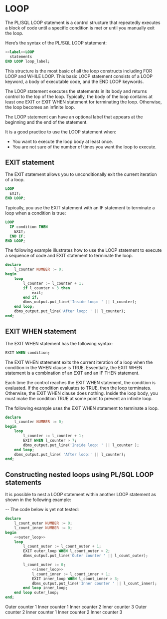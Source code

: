 # LOOP

The PL/SQL LOOP statement is a control structure that repeatedly executes a block of code until a specific condition is met or until you manually exit the loop.

Here’s the syntax of the PL/SQL LOOP statement:
```sql
<<label>>LOOP
  statements
END LOOP loop_label;
```

This structure is the most basic of all the loop constructs including FOR LOOP and WHILE LOOP. This basic LOOP statement consists of a LOOP keyword, a body of executable code, and the END LOOP keywords.

The LOOP statement executes the statements in its body and returns control to the top of the loop. Typically, the body of the loop contains at least one EXIT or EXIT WHEN statement for terminating the loop. Otherwise, the loop becomes an infinite loop.

The LOOP statement can have an optional label that appears at the beginning and the end of the statement.

It is a good practice to use the LOOP statement when:
- You want to execute the loop body at least once.
- You are not sure of the number of times you want the loop to execute.

## EXIT statement

The EXIT statement allows you to unconditionally exit the current iteration of a loop.
```sql
LOOP
  EXIT;
END LOOP;
```

Typically, you use the EXIT statement with an IF statement to terminate a loop when a condition is true:
```sql
LOOP
  IF condition THEN
    EXIT;
  END IF;
END LOOP;
```

The following example illustrates how to use the LOOP statement to execute a sequence of code and EXIT statement to terminate the loop.
```sql
declare
	l_counter NUMBER := 0;
begin
	loop
		l_counter := l_counter + 1;
		if l_counter > 3 then
			exit;
		end if;
		dbms_output.put_line('Inside loop: ' || l_counter);
	end loop;
	dbms_output.put_line('After loop: ' || l_counter);
end;
```

## EXIT WHEN statement
The EXIT WHEN statement has the following syntax:
```sql
EXIT WHEN condition;
```

The EXIT WHEN statement exits the current iteration of a loop when the condition in the WHEN clause is TRUE. Essentially, the EXIT WHEN statement is a combination of an EXIT and an IF THEN statement.

Each time the control reaches the EXIT WHEN statement, the condition is evaluated. If the condition evaluates to TRUE, then the loop terminates. Otherwise, the EXIT WHEN clause does nothing. Inside the loop body, you must make the condition TRUE at some point to prevent an infinite loop.

The following example uses the EXIT WHEN statement to terminate a loop.
```sql
declare
	l_counter NUMBER := 0;
begin
	loop
		l_counter := l_counter + 1;
		EXIT WHEN l_counter > 7;
		dbms_output.put_line('Inside loop: ' || l_counter );
	end loop;
	dbms_output.put_line( 'After loop:' || l_counter);
end;
```
## Constructing nested loops using PL/SQL LOOP statements
It is possible to nest a LOOP statement within another LOOP statement as shown in the following example:

-- The code below is yet not tested:
```sql
declare
    l_count_outer NUMBER := 0;
	l_count_inner NUMBER := 0;
begin
    <<outer_loop>>
    loop
    	l_count_outer := l_count_outer + 1;
		EXIT outer_loop WHEN l_count_outer > 2;
		dbms_output.put_line('Outer counter ' || l_count_outer);

		l_count_outer := 0;
			<<inner_loop>>
            l_count_inner := l_count_inner + 1;
			EXIT inner_loop WHEN l_count_inner > 3;
			dbms_output.put_line('Inner counter ' || l_count_inner);
        end loop inner_loop;
    end loop outer_loop;
end;
```

Outer counter 1
 Inner counter 1
 Inner counter 2
 Inner counter 3
Outer counter 2
 Inner counter 1
 Inner counter 2
 Inner counter 3

